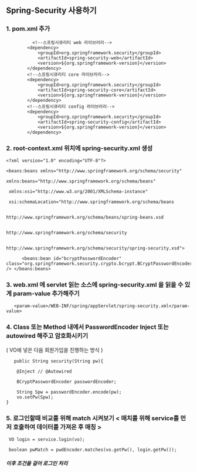 ## Spring-Security 사용하기

### 1. pom.xml 추가
```
		  <!--스프링시큐리티 web 라이브러리-->                        
	    <dependency>
	        <groupId>org.springframework.security</groupId>
	        <artifactId>spring-security-web</artifactId>
	        <version>${org.springframework-version}</version>
	    </dependency>
	    <!--스프링시큐리티 core 라이브러리-->
	    <dependency>
	        <groupId>org.springframework.security</groupId>
	        <artifactId>spring-security-core</artifactId>
	        <version>${org.springframework-version}</version>
	    </dependency>
	    <!--스프링시큐리티 config 라이브러리-->
	    <dependency>
	        <groupId>org.springframework.security</groupId>
	        <artifactId>spring-security-config</artifactId>
	        <version>${org.springframework-version}</version>
	    </dependency>
```
### 2. root-context.xml 위치에 spring-security.xml 생성 

```
<?xml version="1.0" encoding="UTF-8"?> 

<beans:beans xmlns="http://www.springframework.org/schema/security"    

xmlns:beans="http://www.springframework.org/schema/beans"   

 xmlns:xsi="http://www.w3.org/2001/XMLSchema-instance"   

 xsi:schemaLocation="http://www.springframework.org/schema/beans  

									    http://www.springframework.org/schema/beans/spring-beans.xsd 

 									   http://www.springframework.org/schema/security  

									    http://www.springframework.org/schema/security/spring-security.xsd">    

      <beans:bean id="bcryptPasswordEncoder" class="org.springframework.security.crypto.bcrypt.BCryptPasswordEncoder" /> </beans:beans>
```




### 3. web.xml 에 servlet 읽는 소스에 spring-security.xml 을 읽을 수 있게 param-value 추가해주기 
```
   <param-value>/WEB-INF/spring/appServlet/spring-security.xml</param-value>
```


### 4. Class 또는 Method 내에서  PasswordEncoder Inject 또는 autowired 해주고 암호화시키기

   ( VO에 넣은 다음 회원가입을 진행하는 방식 )

   
```
   public String security(String pw){

   	@Inject // @Autowired

   	BCryptPasswordEncoder passwordEncoder;
  
   	String Spw = passwordEncoder.encode(pw);
   	vo.setPw(Spw);
}
```
 

### 5. 로그인할때 비교를 위해 match 시켜보기 < 매치를 위해 service를 먼저 호출하여 데이터를 가져온 후 매칭 >

   
  ```
   VO login = service.login(vo); 

   boolean pwMatch = pwdEncoder.matches(vo.getPw(), login.getPw());
```


 ##### 이후 조건을 걸어 로그인 처리
